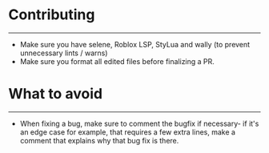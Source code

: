 # Contributing

---

- Make sure you have selene, Roblox LSP, StyLua and wally (to prevent unnecessary lints / warns)
- Make sure you format all edited files before finalizing a PR.

# What to avoid

---

- When fixing a bug, make sure to comment the bugfix if necessary- if it's an edge case for example, that requires a few extra lines, make a
  comment that explains why that bug fix is there.
